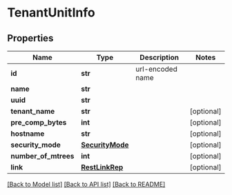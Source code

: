 # TenantUnitInfo

## Properties
Name | Type | Description | Notes
------------ | ------------- | ------------- | -------------
**id** | **str** | url-encoded name | 
**name** | **str** |  | 
**uuid** | **str** |  | 
**tenant_name** | **str** |  | [optional] 
**pre_comp_bytes** | **int** |  | [optional] 
**hostname** | **str** |  | [optional] 
**security_mode** | [**SecurityMode**](SecurityMode.md) |  | [optional] 
**number_of_mtrees** | **int** |  | [optional] 
**link** | [**RestLinkRep**](RestLinkRep.md) |  | [optional] 

[[Back to Model list]](../README.md#documentation-for-models) [[Back to API list]](../README.md#documentation-for-api-endpoints) [[Back to README]](../README.md)


